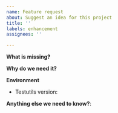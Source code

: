 ```yaml
---
name: Feature request
about: Suggest an idea for this project
title: ''
labels: enhancement
assignees: ''

---
```


<!--

Feel free to ask questions on Discord at https://discord.com/invite/y4s64xC9 or in the forum at https://forum.k8ssandra.io/. 
-->

**What is missing?**

**Why do we need it?**

**Environment**

* Testutils version:

**Anything else we need to know?**:
